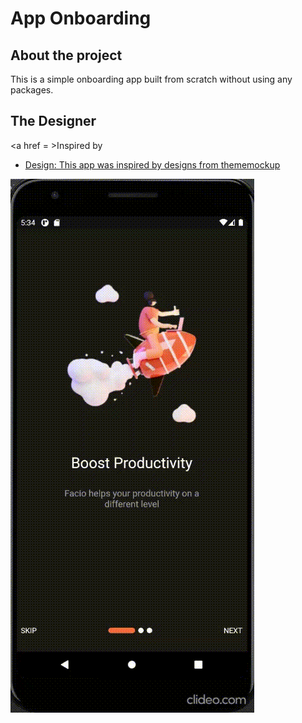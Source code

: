 # App Onboarding


## About the project
This is a simple onboarding app built from scratch without using any packages.

## The Designer

<a href = >Inspired by</a>
- [Design: This app was inspired by designs from thememockup](https://thememockup.com/mobile-onboarding-screens-for-screen)

<img src = "https://github.com/yonahgraphics/App_Onboarding/blob/master/Onboarding%20.gif">


